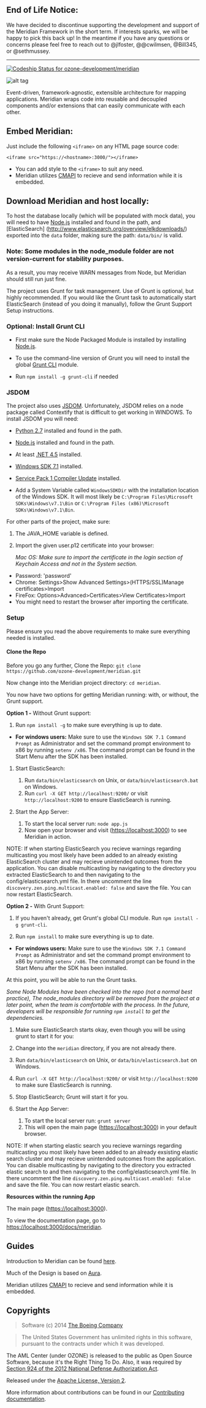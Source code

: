 ## End of Life Notice:
We have decided to discontinue supporting the development and support of the Meridian Framework in the short term. If interests sparks, we will be happy to pick this back up! In the meantime if you have any questions or concerns please feel free to reach out to @jlfoster, @@cwilmsen, @Bill345, or @sethmussey.
<hr>

[ ![Codeship Status for ozone-development/meridian](https://codeship.com/projects/479f9b90-5167-0132-a553-7262abc25231/status)](https://codeship.com/projects/48335)

![alt tag](http://ozone-development.github.io/meridian/images/logos/merid1.2.png)

Event-driven, framework-agnostic, extensible architecture for mapping applications. Meridian wraps code into reusable and decoupled components and/or extensions that can easily communicate with each other. 



## Embed Meridian:

Just include the following `<iframe>` on any HTML page source code:

`<iframe src="https://<hostname>:3000/"></iframe>`
- You can add style to the `<iframe>` to suit any need.
- Meridian utilizes [CMAPI](http://cmapi.org) to recieve and send information while it is embedded.

## Download Meridian and host locally:

To host the database locally (which will be populated with mock data), you will need to have [Node.js](http://nodejs.org/) installed and found in the path, and [ElasticSearch] (http://www.elasticsearch.org/overview/elkdownloads/) exported into the `data` folder, making sure the path: `data/bin/` is valid. 

### Note: Some modules in the node_module folder are not version-current for stability purposes. 

As a result, you may receive WARN messages from Node, but Meridian should still run just fine.

The project uses Grunt for task management. Use of Grunt is optional, but highly recommended. If you would like the Grunt task to automatically start ElasticSearch (instead of you doing it manually), follow the Grunt Support Setup instructions.

### Optional: Install Grunt CLI

- First make sure the Node Packaged Module is installed by installing [Node.js](http://nodejs.org/).

- To use the command-line version of Grunt you will need to install the global [Grunt CLI](http://gruntjs.com/getting-started) module.

 - Run `npm install -g grunt-cli` if needed
 
### JSDOM 

The project also uses [JSDOM](https://www.npmjs.org/package/jsdom). Unfortunately, JSDOM relies on a node package called Contextify that is difficult to get working in WINDOWS. To install JSDOM you will need:

- [Python 2.7](https://www.python.org/download/releases/2.7/)  installed and found in the path.

- [Node.js](http://nodejs.org/) installed and found in the path.

- At least [.NET 4.5](http://www.microsoft.com/en-us/download/details.aspx?id=8279) installed.

- [Windows SDK 7.1](http://www.microsoft.com/en-us/download/details.aspx?id=8279) installed.

- [Service Pack 1 Compiler Update](http://www.microsoft.com/en-us/download/details.aspx?id=4422) installed.

- Add a System Variable called `WindowsSDKDir` with the installation location of the Windows SDK. It will most likely be `C:\Program Files\Microsoft SDKs\Windows\v7.1\Bin` or `C:\Program Files (x86)\Microsoft SDKs\Windows\v7.1\Bin`.


For other parts of the project, make sure:

1. The JAVA_HOME variable is defined. 

1. Import the given user.p12 certificate into your browser:
    
    *Mac OS: Make sure to import the certificate in the login section of Keychain Access and not in the System section.*
  - Password: 'password'
  - Chrome: Settings>Show Advanced Settings>(HTTPS/SSL)Manage certificates>Import
  - FireFox: Options>Advanced>Certificates>View Certificates>Import
  - You might need to restart the browser after importing the certificate.


### Setup

Please ensure you read the above requirements to make sure everything needed is installed.

#### Clone the Repo

Before you go any further, Clone the Repo: 
`git clone https://github.com/ozone-development/meridian.git`

Now change into the Meridian project directory: `cd meridian`.

You now have two options for getting Meridian running: with, or without, the Grunt support.

**Option 1 -** Without Grunt support:

1. Run `npm install -g` to make sure everything is up to date. 

  - **For windows users:** Make sure to use the `Windows SDK 7.1 Command Prompt` as Administrator and set the command prompt environment to x86 by running `setenv /x86`. The command prompt can be found in the Start Menu after the SDK has been installed.

1. Start ElasticSearch:
	1. Run `data/bin/elasticsearch` on Unix, or `data/bin/elasticsearch.bat` on Windows.
	1. Run `curl -X GET http://localhost:9200/` or visit `http://localhost:9200` to ensure ElasticSearch is running.

1. Start the App Server:
    1. To start the local server run: `node app.js`
    1. Now open your browser and visit ([https://localhost:3000](https://localhost:3000)) to see Meridian in action.

NOTE: If when starting ElasticSearch you recieve warnings regarding multicasting you most likely have been added to an already existing ElasticSearch cluster and may recieve unintended outcomes from the application.  You can disable multicasting by navigating to the directory you extracted ElasticSearch to and then navigating to the config/elasticsearch.yml file. In there uncomment the line `discovery.zen.ping.multicast.enabled: false` and save the file. You can now restart ElasticSearch.

**Option 2 -** With Grunt Support:

1. If you haven't already, get Grunt's global CLI module. Run `npm install -g grunt-cli`.

1. Run `npm install` to make sure everything is up to date.

  - **For windows users:** Make sure to use the `Windows SDK 7.1 Command Prompt` as Administrator and set the command prompt environment to x86 by running `setenv /x86`. The command prompt can be found in the Start Menu after the SDK has been installed. 

 At this point, you will be able to run the Grunt tasks.

*Some Node Modules have been checked into the repo (not a normal best practice),
The node_modules directory will be removed from the project at a later point, 
when the team is comfortable with the process. In the future, 
developers will be responsible for running `npm install` to get the dependencies.*

1. Make sure ElasticSearch starts okay, even though you will be using grunt to start it for you:
 1. Change into the `meridian` directory, if you are not already there.
 1. Run `data/bin/elasticsearch` on Unix, or `data/bin/elasticsearch.bat` on Windows.
 1. Run `curl -X GET http://localhost:9200/` or visit `http://localhost:9200` to make sure ElasticSearch is running.
 1. Stop ElasticSearch; Grunt will start it for you.

1. Start the App Server:
    1. To start the local server run: `grunt server`
    1. This will open the main page ([https://localhost:3000](https://localhost:3000)) in your default browser.

NOTE: If when starting elastic search you recieve warnings regarding multicasting you most likely have been added to an already exsisting elastic search cluster and may recieve unintended outcomes from the application.  You can disable multicasting by navigating to the directory you extracted elastic search to and then navigating to the config/elasticsearch.yml file. In there uncomment the line `discovery.zen.ping.multicast.enabled: false` and save the file. You can now restart elastic search.

**Resources within the running App**

The main page ([https://localhost:3000](https://localhost:3000)).

To view the documentation page, go to [https://localhost:3000/docs/meridian](https://localhost:3000/docs/meridian).


## Guides

Introduction to Meridian can be found [here](http://ozone-development.github.io/meridian/).

Much of the Design is based on [Aura](http://aurajs.com/). 

Meridian utilizes [CMAPI](http://cmapi.org) to recieve and send information while it is embedded.


## Copyrights
> Software (c) 2014 [The Boeing Company](http://www.boeing.com/ "Boeing")

> The United States Government has unlimited rights in this software, pursuant to the contracts under which it was developed.  
 
The AML Center (under OZONE) is released to the public as Open Source Software, because it's the Right Thing To Do. Also, it was required by [Section 924 of the 2012 National Defense Authorization Act](http://www.gpo.gov/fdsys/pkg/PLAW-112publ81/pdf/PLAW-112publ81.pdf "NDAA FY12").

Released under the [Apache License, Version 2](http://www.apache.org/licenses/LICENSE-2.0.html "Apache License v2").

More information about contributions can be found in our [Contributing documentation](./contributing.md#contributing).
